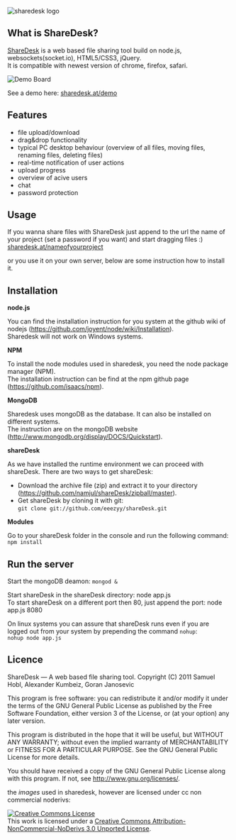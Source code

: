 ![sharedesk logo](http://sharedesk.at/images/logo.png)

What is ShareDesk?
-------------
[ShareDesk](http://sharedesk.at) is a web based file sharing tool build on
node.js, websockets(socket.io), HTML5/CSS3, jQuery.  
It is compatible with newest version of chrome, firefox, safari.

![Demo Board](http://sharedesk.at/images/screenshot.png)

See a demo here:
[sharedesk.at/demo](http://sharedesk.at/demo) 

Features
------------
* file upload/download
* drag&drop functionality
* typical PC desktop behaviour (overview of all files, moving files, renaming
  files, deleting files)
* real-time notification of user actions
* upload progress
* overview of acive users
* chat
* password protection

Usage
------------
If you wanna share files with ShareDesk just append to the url the name
of your project (set a password if you want) and start dragging files :)  
[sharedesk.at/nameofyourproject](http://sharedesk.at/nameofyourproject) 

or you use it on your own server, below are some instruction how to install it.

Installation
------------
**node.js**

You can find the installation instruction for you system at the github wiki of nodejs (https://github.com/joyent/node/wiki/Installation).  
Sharedesk will not work on Windows systems.

**NPM**

To install the node modules used in sharedesk, you need the node package manager (NPM).  
The installation instruction can be find at the npm github page (https://github.com/isaacs/npm).

**MongoDB**

Sharedesk uses mongoDB as the database. It can also be installed on different systems.  
The instruction are on the mongoDB website (http://www.mongodb.org/display/DOCS/Quickstart).

**shareDesk**

As we have installed the runtime environment we can proceed with shareDesk.
There are two ways to get shareDesk:  
* Download the archive file (zip) and extract it to your directory (https://github.com/namjul/shareDesk/zipball/master).  
* Get shareDesk by cloning it with git:  
`git clone git://github.com/eeezyy/shareDesk.git`

**Modules**

Go to your shareDesk folder in the console and run the following command:  
`npm install`

Run the server
------------
Start the mongoDB deamon: `mongod &`

Start shareDesk in the shareDesk directory: node app.js  
To start shareDesk on a different port then 80, just append the port: node app.js 8080

On linux systems you can assure that shareDesk runs even if you are logged out from your system by prepending the command `nohup`:  
`nohup node app.js`

Licence
------------
ShareDesk — A web based file sharing tool.
Copyright (C) 2011 Samuel Hobl, Alexander Kumbeiz, Goran Janosevic

This program is free software: you can redistribute it and/or modify
it under the terms of the GNU General Public License as published by
the Free Software Foundation, either version 3 of the License, or
(at your option) any later version.

This program is distributed in the hope that it will be useful,
but WITHOUT ANY WARRANTY; without even the implied warranty of
MERCHANTABILITY or FITNESS FOR A PARTICULAR PURPOSE. See the
GNU General Public License for more details.

You should have received a copy of the GNU General Public License
along with this program. If not, see <http://www.gnu.org/licenses/>.

the *images* used in sharedesk, however are licensed under cc non commercial noderivs:

<a rel="license" href="http://creativecommons.org/licenses/by-nc-nd/3.0/"><img alt="Creative Commons License" style="border-width:0" src="http://i.creativecommons.org/l/by-nc-nd/3.0/80x15.png" /></a><br />This work is licensed under a <a rel="license" href="http://creativecommons.org/licenses/by-nc-nd/3.0/">Creative Commons Attribution-NonCommercial-NoDerivs 3.0 Unported License</a>.
